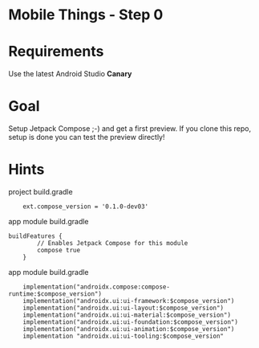 # Mobile Things - Step 0

# Requirements
Use the latest Android Studio **Canary**

# Goal
Setup Jetpack Compose ;-) and get a first preview.
If you clone this repo, setup is done you can test the preview directly!

# Hints

project build.gradle
```
    ext.compose_version = '0.1.0-dev03'
```

app module build.gradle
```
buildFeatures {
        // Enables Jetpack Compose for this module
        compose true
    }
```

app module build.gradle
```
    implementation("androidx.compose:compose-runtime:$compose_version")
    implementation("androidx.ui:ui-framework:$compose_version")
    implementation("androidx.ui:ui-layout:$compose_version")
    implementation("androidx.ui:ui-material:$compose_version")
    implementation("androidx.ui:ui-foundation:$compose_version")
    implementation("androidx.ui:ui-animation:$compose_version")
    implementation "androidx.ui:ui-tooling:$compose_version"
```